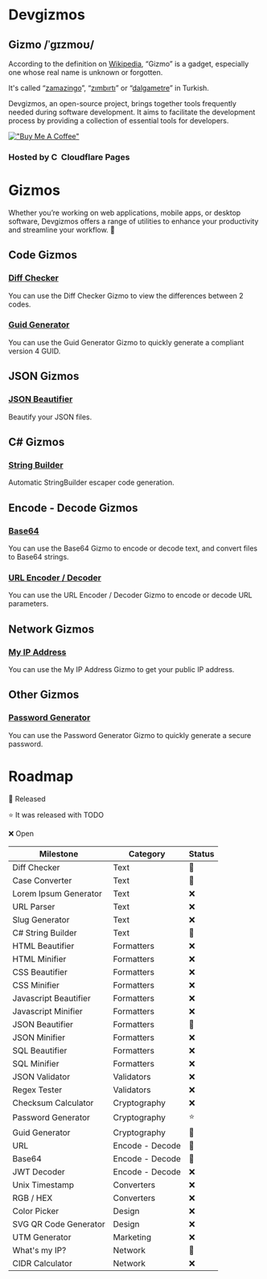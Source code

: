 
# Devgizmos

## Gizmo /ˈɡɪzmoʊ/
According to the definition on [Wikipedia](https://en.wikipedia.org/wiki/Gizmo), “Gizmo” is a gadget, especially one whose real name is unknown or forgotten.

It's called “[zamazingo](https://eksisozluk.com/zamazingo--61113)”, “[zımbırtı](https://eksisozluk.com/zimbirti--60489)” or “[dalgametre](https://eksisozluk.com/dalgametre--93562)” in Turkish.

Devgizmos, an open-source project, brings together tools frequently needed during software development. It aims to facilitate the development process by providing a collection of essential tools for developers.

[!["Buy Me A Coffee"](https://www.buymeacoffee.com/assets/img/custom_images/orange_img.png)](https://www.buymeacoffee.com/mertsarac)

### Hosted by  [<img alt="Cloudflare Pages" width="16" src="https://user-images.githubusercontent.com/23264/106598434-9e719e00-654f-11eb-9e59-6167043cfa01.png">](https://pages.dev)  Cloudflare Pages

# Gizmos
Whether you’re working on web applications, mobile apps, or desktop software, Devgizmos offers a range of utilities to enhance your productivity and streamline your workflow. 🚀

## Code Gizmos
### [Diff Checker](https://devgizmos.com/#/DiffChecker)
You can use the Diff Checker Gizmo to view the differences between 2 codes.
### [Guid Generator](https://devgizmos.com/#/GuidGenerator)
You can use the Guid Generator Gizmo to quickly generate a compliant version 4 GUID.

## JSON Gizmos
### [JSON Beautifier](https://devgizmos.com/#/JSONBeautifier)
Beautify your JSON files.

## C# Gizmos
### [String Builder](https://devgizmos.com/#/StringBuilder)
Automatic StringBuilder escaper code generation.

## Encode - Decode Gizmos
### [Base64](https://devgizmos.com/#/Base64)
You can use the Base64 Gizmo to encode or decode text, and convert files to Base64 strings.
### [URL Encoder / Decoder](https://devgizmos.com/#/URL)
You can use the URL Encoder / Decoder Gizmo to encode or decode URL parameters.

## Network Gizmos
### [My IP Address](https://devgizmos.com/#/MyIPAddress)
You can use the My IP Address Gizmo to get your public IP address.

## Other Gizmos
### [Password Generator](https://devgizmos.com/#/PasswordGenerator)
You can use the Password Generator Gizmo to quickly generate a secure password.

# Roadmap

🚀 Released

⭐ It was released with TODO

❌ Open

| **Milestone**                   | **Category**     | **Status** |
|---------------------------------|------------------|------------|
| Diff Checker                    | Text             | 🚀         |
| Case Converter                  | Text             | 🚀         |
| Lorem Ipsum Generator           | Text             | ❌         |
| URL Parser                      | Text             | ❌         |
| Slug Generator                  | Text             | ❌         |
| C# String Builder               | Text             | 🚀         |
| HTML Beautifier                 | Formatters       | ❌         |
| HTML Minifier                   | Formatters       | ❌         |
| CSS Beautifier                  | Formatters       | ❌         |
| CSS Minifier                    | Formatters       | ❌         |
| Javascript Beautifier           | Formatters       | ❌         |
| Javascript Minifier             | Formatters       | ❌         |
| JSON Beautifier                 | Formatters       | 🚀         |
| JSON Minifier                   | Formatters       | ❌         |
| SQL Beautifier                  | Formatters       | ❌         |
| SQL Minifier                    | Formatters       | ❌         |
| JSON Validator                  | Validators       | ❌         |
| Regex Tester                    | Validators       | ❌         |
| Checksum Calculator             | Cryptography     | ❌         |
| Password Generator              | Cryptography     | ⭐         |
| Guid Generator                  | Cryptography     | 🚀         |
| URL                             | Encode - Decode  | 🚀         |
| Base64                          | Encode - Decode  | 🚀         |
| JWT Decoder                     | Encode - Decode  | ❌         |
| Unix Timestamp                  | Converters       | ❌         |
| RGB / HEX                       | Converters       | ❌         |
| Color Picker                    | Design           | ❌         |
| SVG QR Code Generator           | Design           | ❌         |
| UTM Generator                   | Marketing        | ❌         |
| What's my IP?                   | Network          | 🚀         |
| CIDR Calculator                 | Network          | ❌         |
